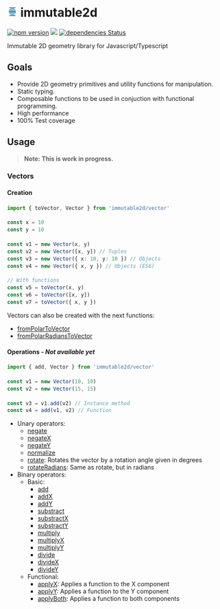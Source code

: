 # <img src="docs/assets/LogoWeb_192.png" alt="Logo" width="24" height="24"> immutable2d

[![npm version](https://badge.fury.io/js/immutable2d.svg)](https://badge.fury.io/js/immutable2d)
[![](https://data.jsdelivr.com/v1/package/npm/immutable2d/badge)](https://www.jsdelivr.com/package/npm/immutable2d)
[![dependencies Status](https://david-dm.org/ggzorgg/immutable2d/status.svg)](https://david-dm.org/ggzorgg/immutable2d)

Immutable 2D geometry library for Javascript/Typescript

## Goals

- Provide 2D geometry primitives and utility functions for manipulation.
- Static typing.
- Composable functions to be used in conjuction with functional programming.
- High performance
- 100% Test coverage

## Usage

>**Note: This is work in progress.**

### Vectors

#### Creation

```typescript
import { toVector, Vector } from 'immutable2d/vector'

const x = 10
const y = 10

const v1 = new Vector(x, y)
const v2 = new Vector([x, y]) // Tuples
const v3 = new Vector({ x: 10, y: 10 }) // Objects
const v4 = new Vector({ x, y }) // Objects (ES6)

// With functions
const v5 = toVector(x, y)
const v6 = toVector([x, y])
const v7 = toVector({ x, y })
```

Vectors can also be created with the next functions:

- [fromPolarToVector](./docs/Vector#from-polar-in-degrees-and-radians)
- [fromPolarRadiansToVector](./docs/Vector#from-polar-in-degrees-and-radians)

#### Operations - *Not available yet*

```typescript
import { add, Vector } from 'immutable2d/vector'

const v1 = new Vector(10, 10)
const v2 = new Vector(15, 15)

const v3 = v1.add(v2) // Instance method
const v4 = add(v1, v2) // Function
```

- Unary operators:
  - [negate](./docs/Vector#negate)
  - [negateX](./docs/Vector#negateX)
  - [negateY](./docs/Vector#negateY)
  - [normalize](./docs/Vector#normalize)
  - [rotate](./docs/Vector#rotate): Rotates the vector by a rotation angle given in degrees
  - [rotateRadians](./docs/Vector#rotateRadians): Same as rotate, but in radians
- Binary operators:
  - Basic:
    - [add](./docs/Vector#add)
    - [addX](./docs/Vector#addX)
    - [addY](./docs/Vector#addY)
    - [substract](./docs/Vector#substract)
    - [substractX](./docs/Vector#substractX)
    - [substractY](./docs/Vector#substractY)
    - [multiply](./docs/Vector#multiply)
    - [multiplyX](./docs/Vector#multiplyX)
    - [multiplyY](./docs/Vector#multiplyY)
    - [divide](./docs/Vector#divide)
    - [divideX](./docs/Vector#divideX)
    - [divideY](./docs/Vector#divideY)
  - Functional:
    - [applyX](./docs/Vector#applyX): Applies a function to the X component
    - [applyY](./docs/Vector#applyY): Applies a function to the Y component
    - [applyBoth](./docs/Ve-r#applyBoth): Applies a function to both components